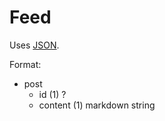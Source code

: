 # Feed
Uses [JSON](https://www.json.org/).

Format:
 - post
	 - id (1) ?
	 - content (1) markdown string
<!--stackedit_data:
eyJoaXN0b3J5IjpbLTEzNTIwMjI0NjJdfQ==
-->